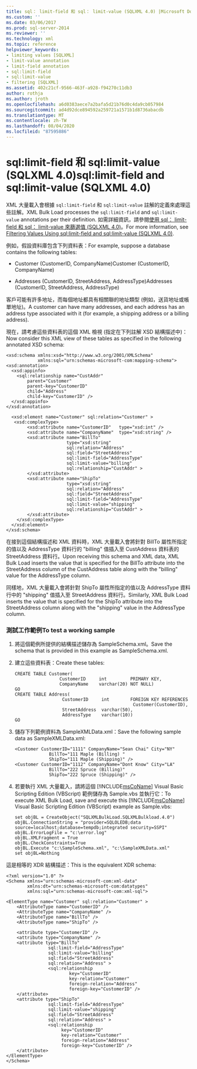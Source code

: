 ```yaml
---
title: sql： limit-field 和 sql： limit-value (SQLXML 4.0) |Microsoft Docs
ms.custom: ''
ms.date: 03/06/2017
ms.prod: sql-server-2014
ms.reviewer: ''
ms.technology: xml
ms.topic: reference
helpviewer_keywords:
- limiting values [SQLXML]
- limit-value annotation
- limit-field annotation
- sql:limit-field
- sql:limit-value
- filtering [SQLXML]
ms.assetid: 402c21cf-9566-463f-a928-f94270c11db3
author: rothja
ms.author: jroth
ms.openlocfilehash: a6d0383aece7a2bafa5d21b76d0c4da9cb057984
ms.sourcegitcommit: ad4d92dce894592a259721a1571b1d8736abacdb
ms.translationtype: MT
ms.contentlocale: zh-TW
ms.lasthandoff: 08/04/2020
ms.locfileid: "87595886"
---
```

# <a name="sqllimit-field-and-sqllimit-value-sqlxml-40"></a><span data-ttu-id="891d1-102">sql:limit-field 和 sql:limit-value (SQLXML 4.0)</span><span class="sxs-lookup"><span data-stu-id="891d1-102">sql:limit-field and sql:limit-value (SQLXML 4.0)</span></span>
  <span data-ttu-id="891d1-103">XML 大量載入會根據 `sql:limit-field` 和 `sql:limit-value` 註解的定義來處理這些註解。</span><span class="sxs-lookup"><span data-stu-id="891d1-103">XML Bulk Load processes the `sql:limit-field` and `sql:limit-value` annotations per their definition.</span></span> <span data-ttu-id="891d1-104">如需詳細資訊，請參閱[使用 sql： limit-field 和 sql： limit-value 來篩選值 &#40;SQLXML 4.0&#41;](annotation-interpretation-sql-limit-field-and-sql-limit-value.md)。</span><span class="sxs-lookup"><span data-stu-id="891d1-104">For more information, see [Filtering Values Using sql:limit-field and sql:limit-value &#40;SQLXML 4.0&#41;](annotation-interpretation-sql-limit-field-and-sql-limit-value.md).</span></span>  
  
 <span data-ttu-id="891d1-105">例如，假設資料庫包含下列資料表：</span><span class="sxs-lookup"><span data-stu-id="891d1-105">For example, suppose a database contains the following tables:</span></span>  
  
-   <span data-ttu-id="891d1-106">Customer (CustomerID, CompanyName)</span><span class="sxs-lookup"><span data-stu-id="891d1-106">Customer (CustomerID, CompanyName)</span></span>  
  
-   <span data-ttu-id="891d1-107">Addresses (CustomerID, StreetAddress, AddressType)</span><span class="sxs-lookup"><span data-stu-id="891d1-107">Addresses (CustomerID, StreetAddress, AddressType)</span></span>  
  
 <span data-ttu-id="891d1-108">客戶可能有許多地址，而每個地址都具有相關聯的地址類型 (例如，送貨地址或帳單地址)。</span><span class="sxs-lookup"><span data-stu-id="891d1-108">A customer can have many addresses, and each address has an address type associated with it (for example, a shipping address or a billing address).</span></span>  
  
 <span data-ttu-id="891d1-109">現在，請考慮這些資料表的這個 XML 檢視 (指定在下列註解 XSD 結構描述中)：</span><span class="sxs-lookup"><span data-stu-id="891d1-109">Now consider this XML view of these tables as specified in the following annotated XSD schema:</span></span>  
  
```  
<xsd:schema xmlns:xsd="http://www.w3.org/2001/XMLSchema"  
            xmlns:sql="urn:schemas-microsoft-com:mapping-schema">  
<xsd:annotation>  
  <xsd:appinfo>  
    <sql:relationship name="CustAddr"  
        parent="Customer"  
        parent-key="CustomerID"  
        child="Address"  
        child-key="CustomerID" />  
  </xsd:appinfo>  
</xsd:annotation>  
  
  <xsd:element name="Customer" sql:relation="Customer" >  
   <xsd:complexType>  
        <xsd:attribute name="CustomerID"   type="xsd:int" />   
        <xsd:attribute name="CompanyName"  type="xsd:string" />  
        <xsd:attribute name="BillTo"   
                       type="xsd:string"   
                       sql:relation="Address"   
                       sql:field="StreetAddress"  
                       sql:limit-field="AddressType"  
                       sql:limit-value="billing"  
                       sql:relationship="CustAddr" >  
        </xsd:attribute>  
        <xsd:attribute name="ShipTo"   
                       type="xsd:string"   
                       sql:relation="Address"   
                       sql:field="StreetAddress"  
                       sql:limit-field="AddressType"  
                       sql:limit-value="shipping"  
                       sql:relationship="CustAddr" >  
        </xsd:attribute>  
    </xsd:complexType>  
  </xsd:element>  
</xsd:schema>  
```  
  
 <span data-ttu-id="891d1-110">在接到這個結構描述和 XML 資料時，XML 大量載入會將針對 BillTo 屬性所指定的值以及 AddressType 資料行的 "billing" 值插入至 CustAddress 資料表的 StreetAddress 資料行。</span><span class="sxs-lookup"><span data-stu-id="891d1-110">Upon receiving this schema and XML data, XML Bulk Load inserts the value that is specified for the BillTo attribute into the StreetAddress column of the CustAddress table along with the "billing" value for the AddressType column.</span></span>  
  
 <span data-ttu-id="891d1-111">同樣地，XML 大量載入會將針對 ShipTo 屬性所指定的值以及 AddressType 資料行中的 "shipping" 值插入至 StreetAddress 資料行。</span><span class="sxs-lookup"><span data-stu-id="891d1-111">Similarly, XML Bulk Load inserts the value that is specified for the ShipTo attribute into the StreetAddress column along with the "shipping" value in the AddressType column.</span></span>  
  
### <a name="to-test-a-working-sample"></a><span data-ttu-id="891d1-112">測試工作範例</span><span class="sxs-lookup"><span data-stu-id="891d1-112">To test a working sample</span></span>  
  
1.  <span data-ttu-id="891d1-113">將這個範例所提供的結構描述儲存為 SampleSchema.xml。</span><span class="sxs-lookup"><span data-stu-id="891d1-113">Save the schema that is provided in this example as SampleSchema.xml.</span></span>  
  
2.  <span data-ttu-id="891d1-114">建立這些資料表：</span><span class="sxs-lookup"><span data-stu-id="891d1-114">Create these tables:</span></span>  
  
    ```  
    CREATE TABLE Customer(  
                     CustomerID     int         PRIMARY KEY,  
                     CompanyName    varchar(20) NOT NULL)  
    GO  
    CREATE TABLE Address(  
                      CustomerID     int        FOREIGN KEY REFERENCES   
                                                 Customer(CustomerID),   
                      StreetAddress  varchar(50),  
                      AddressType    varchar(10))  
    GO  
    ```  
  
3.  <span data-ttu-id="891d1-115">儲存下列範例資料為 SampleXMLData.xml：</span><span class="sxs-lookup"><span data-stu-id="891d1-115">Save the following sample data as SampleXMLData.xml:</span></span>  
  
    ```  
    <Customer CustomerID="1111" CompanyName="Sean Chai" City="NY"   
                 BillTo="111 Maple (Billing) "   
                 ShipTo="111 Maple (Shipping)" />  
    <Customer CustomerID="1112" CompanyName="Dont Know" City="LA"   
                 BillTo="222 Spruce (Billing)"   
                 ShipTo="222 Spruce (Shipping)" />  
    ```  
  
4.  <span data-ttu-id="891d1-116">若要執行 XML 大量載入，請將這個 [!INCLUDE[msCoName](../../../includes/msconame-md.md)] Visual Basic Scripting Edition (VBScript) 範例儲存為 Sample.vbs 並執行它：</span><span class="sxs-lookup"><span data-stu-id="891d1-116">To execute XML Bulk Load, save and execute this [!INCLUDE[msCoName](../../../includes/msconame-md.md)] Visual Basic Scripting Edition (VBScript) example as Sample.vbs:</span></span>  
  
    ```  
    set objBL = CreateObject("SQLXMLBulkLoad.SQLXMLBulkload.4.0")  
    objBL.ConnectionString = "provider=SQLOLEDB;data source=localhost;database=tempdb;integrated security=SSPI"  
    objBL.ErrorLogFile = "c:\error.log"  
    objBL.XMLFragment = True  
    objBL.CheckConstraints=True  
    objBL.Execute "c:\SampleSchema.xml", "c:\SampleXMLData.xml"  
    set objBL=Nothing  
    ```  
  
 <span data-ttu-id="891d1-117">這是相等的 XDR 結構描述：</span><span class="sxs-lookup"><span data-stu-id="891d1-117">This is the equivalent XDR schema:</span></span>  
  
```  
<?xml version="1.0" ?>  
<Schema xmlns="urn:schemas-microsoft-com:xml-data"  
        xmlns:dt="urn:schemas-microsoft-com:datatypes"  
        xmlns:sql="urn:schemas-microsoft-com:xml-sql">  
  
<ElementType name="Customer" sql:relation="Customer" >  
    <AttributeType name="CustomerID" />  
    <AttributeType name="CompanyName" />  
    <AttributeType name="BillTo" />  
    <AttributeType name="ShipTo" />  
  
    <attribute type="CustomerID" />  
    <attribute type="CompanyName" />  
    <attribute type="BillTo"   
                sql:limit-field="AddressType"  
                sql:limit-value="billing"  
                sql:field="StreetAddress"  
                sql:relation="Address" >  
                <sql:relationship   
                        key="CustomerID"  
                        key-relation="Customer"  
                        foreign-relation="Address"  
                        foreign-key="CustomerID" />  
    </attribute>  
    <attribute type="ShipTo"   
                sql:limit-field="AddressType"  
                sql:limit-value="shipping"  
                sql:field="StreetAddress"  
                sql:relation="Address" >  
                <sql:relationship   
                     key="CustomerID"  
                     key-relation="Customer"  
                     foreign-relation="Address"  
                     foreign-key="CustomerID" />  
    </attribute>  
</ElementType>  
</Schema>  
```  
  
  
